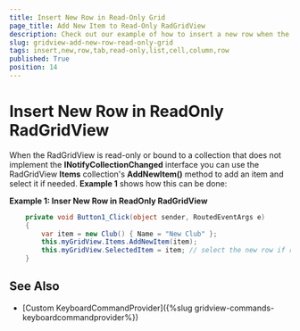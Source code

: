 ```yaml
---
title: Insert New Row in Read-Only Grid
page_title: Add New Item to Read-Only RadGridView
description: Check out our example of how to insert a new row when the RadGridView is ReadOnly and Bound to List - Telerik's {{ site.framework_name }} DataGrid.
slug: gridview-add-new-row-read-only-grid
tags: insert,new,row,tab,read-only,list,cell,column,row
published: True
position: 14
---
```


# Insert New Row in ReadOnly RadGridView

When the RadGridView is read-only or bound to a collection that does not implement the __INotifyCollectionChanged__ interface you can use the RadGridView __Items__ collection's __AddNewItem()__ method to add an item and select it if needed. **Example 1** shows how this can be done:

__Example 1: Inser New Row in ReadOnly RadGridView__

```C#
	private void Button1_Click(object sender, RoutedEventArgs e)
	{
		var item = new Club() { Name = "New Club" };
		this.myGridView.Items.AddNewItem(item);
		this.myGridView.SelectedItem = item; // select the new row if required
	}
```

## See Also

* [Custom KeyboardCommandProvider]({%slug gridview-commands-keyboardcommandprovider%})
